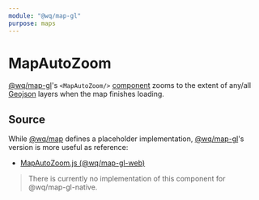 ```yaml
---
module: "@wq/map-gl"
purpose: maps
---
```


# MapAutoZoom

[@wq/map-gl]'s `<MapAutoZoom/>` [component][index] zooms to the extent of any/all [Geojson] layers when the map finishes loading.

## Source

While [@wq/map] defines a placeholder implementation, [@wq/map-gl]'s version is more useful as reference:

 * [MapAutoZoom.js (@wq/map-gl-web)][map-gl-web-src]

> There is currently no implementation of this component for @wq/map-gl-native.

[index]: ./index.md
[@wq/map]: ../@wq/map.md
[@wq/map-gl]: ../@wq/map-gl.md
[Geojson]: ../overlays/Geojson.md
[map-gl-web-src]: https://github.com/wq/wq.app/blob/main/packages/map-gl-web/src/components/MapAutoZoom.js
